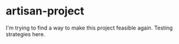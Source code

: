 # artisan-project

I'm trying to find a way to make this project feasible again. Testing strategies here.
